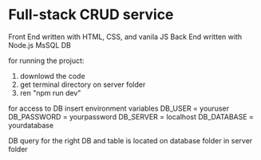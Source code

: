 # Full-stack CRUD service

Front End written with HTML, CSS, and vanila JS
Back End written with Node.js
MsSQL DB 

for running the projuct:
1. downlowd the code
2. get terminal directory on server folder
3. ren "npm run dev"

for access to DB insert environment variables
DB_USER = youruser DB_PASSWORD = yourpassword DB_SERVER = localhost DB_DATABASE = yourdatabase


DB query for the right DB and table is located on database folder in server folder 
